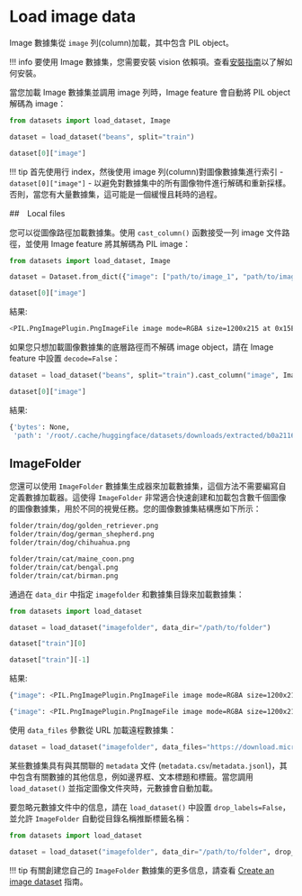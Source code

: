 # Load image data

Image 數據集從 `image` 列(column)加載，其中包含 PIL object。

!!! info
    要使用 Image 數據集，您需要安裝 vision 依賴項。查看[安裝指南](https://huggingface.co/docs/datasets/v2.14.1/en/installation#vision)以了解如何安裝。

當您加載 Image 數據集並調用 image 列時，Image feature 會自動將 PIL object 解碼為 image：

```python
from datasets import load_dataset, Image

dataset = load_dataset("beans", split="train")

dataset[0]["image"]
```

!!! tip
    首先使用行 index，然後使用 image 列(column)對圖像數據集進行索引 - `dataset[0]["image"]` - 以避免對數據集中的所有圖像物件進行解碼和重新採樣。否則，當您有大量數據集，這可能是一個緩慢且耗時的過程。

##　Local files

您可以從圖像路徑加載數據集。使用 `cast_column()` 函數接受一列 image 文件路徑，並使用 Image feature 將其解碼為 PIL image：

```python
from datasets import load_dataset, Image

dataset = Dataset.from_dict({"image": ["path/to/image_1", "path/to/image_2", ..., "path/to/image_n"]}).cast_column("image", Image())

dataset[0]["image"]
```

結果:

```bash
<PIL.PngImagePlugin.PngImageFile image mode=RGBA size=1200x215 at 0x15E6D7160>]
```

如果您只想加載圖像數據集的底層路徑而不解碼 image object，請在 Image feature 中設置 `decode=False`：

```python
dataset = load_dataset("beans", split="train").cast_column("image", Image(decode=False))

dataset[0]["image"]
```


結果:

```bash
{'bytes': None,
 'path': '/root/.cache/huggingface/datasets/downloads/extracted/b0a21163f78769a2cf11f58dfc767fb458fc7cea5c05dccc0144a2c0f0bc1292/train/bean_rust/bean_rust_train.29.jpg'}
```

## ImageFolder

您還可以使用 `ImageFolder` 數據集生成器來加載數據集，這個方法不需要編寫自定義數據加載器。這使得 `ImageFolder` 非常適合快速創建和加載包含數千個圖像的圖像數據集，用於不同的視覺任務。您的圖像數據集結構應如下所示：

```bash
folder/train/dog/golden_retriever.png
folder/train/dog/german_shepherd.png
folder/train/dog/chihuahua.png

folder/train/cat/maine_coon.png
folder/train/cat/bengal.png
folder/train/cat/birman.png
```

通過在 `data_dir` 中指定 `imagefolder` 和數據集目錄來加載數據集：

```python
from datasets import load_dataset

dataset = load_dataset("imagefolder", data_dir="/path/to/folder")

dataset["train"][0]

dataset["train"][-1]
```

結果:

```bash
{"image": <PIL.PngImagePlugin.PngImageFile image mode=RGBA size=1200x215 at 0x15E6D7160>, "label": 0}

{"image": <PIL.PngImagePlugin.PngImageFile image mode=RGBA size=1200x215 at 0x15E8DAD30>, "label": 1}
```

使用 `data_files` 參數從 URL 加載遠程數據集：

```python
dataset = load_dataset("imagefolder", data_files="https://download.microsoft.com/download/3/E/1/3E1C3F21-ECDB-4869-8368-6DEBA77B919F/kagglecatsanddogs_3367a.zip", split="train")
```

某些數據集具有與其關聯的 `metadata` 文件 (`metadata.csv`/`metadata.jsonl`)，其中包含有關數據的其他信息，例如邊界框、文本標題和標籤。當您調用 `load_dataset()` 並指定圖像文件夾時，元數據會自動加載。

要忽略元數據文件中的信息，請在 `load_dataset()` 中設置 `drop_labels=False`，並允許 `ImageFolder` 自動從目錄名稱推斷標籤名稱：

```python
from datasets import load_dataset

dataset = load_dataset("imagefolder", data_dir="/path/to/folder", drop_labels=False)
```

!!! tip
    有關創建您自己的 `ImageFolder` 數據集的更多信息，請查看 [Create an image dataset](https://huggingface.co/docs/datasets/v2.14.1/en/image_dataset) 指南。